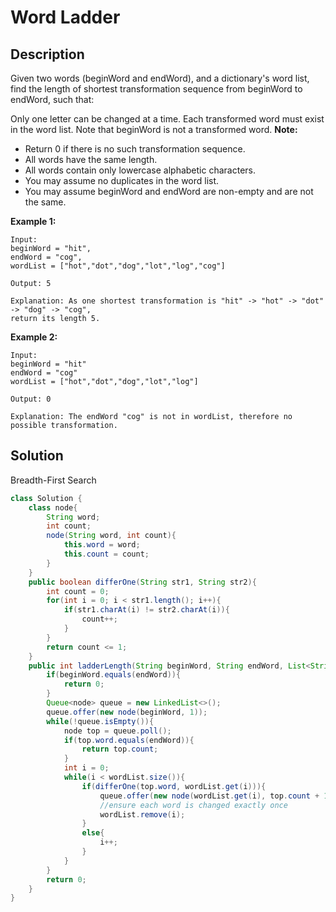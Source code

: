 # Word Ladder
## Description
Given two words (beginWord and endWord), and a dictionary's word list, find the length of shortest transformation sequence from beginWord to endWord, such that:

Only one letter can be changed at a time.
Each transformed word must exist in the word list. Note that beginWord is not a transformed word.
**Note:**

+ Return 0 if there is no such transformation sequence.
+ All words have the same length.
+ All words contain only lowercase alphabetic characters.
+ You may assume no duplicates in the word list.
+ You may assume beginWord and endWord are non-empty and are not the same.  

**Example 1:**
```
Input:
beginWord = "hit",
endWord = "cog",
wordList = ["hot","dot","dog","lot","log","cog"]

Output: 5

Explanation: As one shortest transformation is "hit" -> "hot" -> "dot" -> "dog" -> "cog",
return its length 5.
```
**Example 2:**  
```
Input:
beginWord = "hit"
endWord = "cog"
wordList = ["hot","dot","dog","lot","log"]

Output: 0

Explanation: The endWord "cog" is not in wordList, therefore no possible transformation.
```
## Solution
Breadth-First Search
```java
class Solution {
    class node{
        String word;
        int count;
        node(String word, int count){
            this.word = word;
            this.count = count;
        }
    }
    public boolean differOne(String str1, String str2){
        int count = 0;
        for(int i = 0; i < str1.length(); i++){
            if(str1.charAt(i) != str2.charAt(i)){
                count++;
            }
        }
        return count <= 1;
    }
    public int ladderLength(String beginWord, String endWord, List<String> wordList) {
        if(beginWord.equals(endWord)){
            return 0;
        }
        Queue<node> queue = new LinkedList<>();
        queue.offer(new node(beginWord, 1));
        while(!queue.isEmpty()){
            node top = queue.poll();
            if(top.word.equals(endWord)){
                return top.count;
            }
            int i = 0;
            while(i < wordList.size()){
                if(differOne(top.word, wordList.get(i))){
                    queue.offer(new node(wordList.get(i), top.count + 1));
                    //ensure each word is changed exactly once
                    wordList.remove(i);
                }
                else{
                    i++;
                }
            }  
        }
        return 0;
    }
}
```
